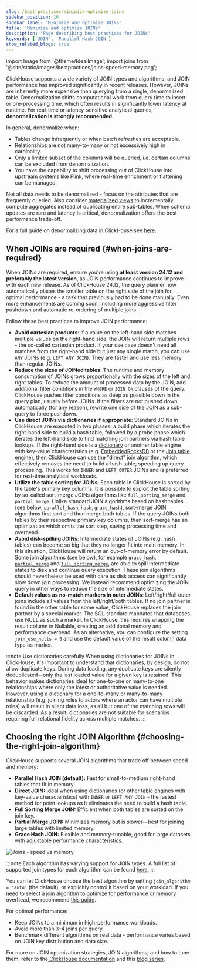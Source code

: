 ```yaml
---
slug: /best-practices/minimize-optimize-joins
sidebar_position: 10
sidebar_label: 'Minimize and Optimize JOINs'
title: 'Minimize and optimize JOINs'
description: 'Page describing best practices for JOINs'
keywords: ['JOIN', 'Parallel Hash JOIN']
show_related_blogs: true
---
```


import Image from '@theme/IdealImage';
import joins from '@site/static/images/bestpractices/joins-speed-memory.png';

ClickHouse supports a wide variety of JOIN types and algorithms, and JOIN performance has improved significantly in recent releases. However, JOINs are inherently more expensive than querying from a single, denormalized table. Denormalization shifts computational work from query time to insert or pre-processing time, which often results in significantly lower latency at runtime. For real-time or latency-sensitive analytical queries, **denormalization is strongly recommended**.

In general, denormalize when:

- Tables change infrequently or when batch refreshes are acceptable.
- Relationships are not many-to-many or not excessively high in cardinality.
- Only a limited subset of the columns will be queried, i.e. certain columns can be excluded from denormalization.
- You have the capability to shift processing out of ClickHouse into upstream systems like Flink, where real-time enrichment or flattening can be managed.

Not all data needs to be denormalized - focus on the attributes that are frequently queried. Also consider [materialized views](/best-practices/use-materialized-views) to incrementally compute aggregates instead of duplicating entire sub-tables. When schema updates are rare and latency is critical, denormalization offers the best performance trade-off.

For a full guide on denormalizing data in ClickHouse see [here](/data-modeling/denormalization).

## When JOINs are required {#when-joins-are-required}

When JOINs are required, ensure you're using **at least version 24.12 and preferably the latest version**, as JOIN performance continues to improve with each new release. As of ClickHouse 24.12, the query planner now automatically places the smaller table on the right side of the join for optimal performance - a task that previously had to be done manually. Even more enhancements are coming soon, including more aggressive filter pushdown and automatic re-ordering of multiple joins.

Follow these best practices to improve JOIN performance:

* **Avoid cartesian products**: If a value on the left-hand side matches multiple values on the right-hand side, the JOIN will return multiple rows - the so-called cartesian product. If your use case doesn't need all matches from the right-hand side but just any single match, you can use `ANY` JOINs (e.g. `LEFT ANY JOIN`). They are faster and use less memory than regular JOINs.
* **Reduce the sizes of JOINed tables**: The runtime and memory consumption of JOINs grows proportionally with the sizes of the left and right tables. To reduce the amount of processed data by the JOIN, add additional filter conditions in the `WHERE` or `JOIN ON` clauses of the query. ClickHouse pushes filter conditions as deep as possible down in the query plan, usually before JOINs. If the filters are not pushed down automatically (for any reason), rewrite one side of the JOIN as a sub-query to force pushdown.
* **Use direct JOINs via dictionaries if appropriate**: Standard JOINs in ClickHouse are executed in two phases: a build phase which iterates the right-hand side to build a hash table, followed by a probe phase which iterates the left-hand side to find matching join partners via hash table lookups. If the right-hand side is a [dictionary](/dictionary) or another table engine with key-value characteristics (e.g. [EmbeddedRocksDB](/engines/table-engines/integrations/embedded-rocksdb) or the [Join table engine](/engines/table-engines/special/join)), then ClickHouse can use the "direct" join algorithm, which effectively removes the need to build a hash table, speeding up query processing. This works for `INNER` and `LEFT OUTER` JOINs and is preferred for real-time analytical workloads.
* **Utilize the table sorting for JOINs**: Each table in ClickHouse is sorted by the table's primary key columns. It is possible to exploit the table sorting by so-called sort-merge JOINs algorithms like `full_sorting_merge` and `partial_merge`. Unlike standard JOIN algorithms based on hash tables (see below, `parallel_hash`, `hash`, `grace_hash`), sort-merge JOIN algorithms first sort and then merge both tables. If the query JOINs both tables by their respective primary key columns, then sort-merge has an optimization which omits the sort step, saving processing time and overhead.
* **Avoid disk-spilling JOINs**: Intermediate states of JOINs (e.g. hash tables) can become so big that they no longer fit into main memory. In this situation, ClickHouse will return an out-of-memory error by default. Some join algorithms (see below), for example [`grace_hash`](https://clickhouse.com/blog/clickhouse-fully-supports-joins-hash-joins-part2), [`partial_merge`](https://clickhouse.com/blog/clickhouse-fully-supports-joins-full-sort-partial-merge-part3) and [`full_sorting_merge`](https://clickhouse.com/blog/clickhouse-fully-supports-joins-full-sort-partial-merge-part3), are able to spill intermediate states to disk and continue query execution. These join algorithms should nevertheless be used with care as disk access can significantly slow down join processing. We instead recommend optimizing the JOIN query in other ways to reduce the size of intermediate states.
* **Default values as no-match markers in outer JOINs**: Left/right/full outer joins include all values from the left/right/both tables. If no join partner is found in the other table for some value, ClickHouse replaces the join partner by a special marker. The SQL standard mandates that databases use NULL as such a marker. In ClickHouse, this requires wrapping the result column in Nullable, creating an additional memory and performance overhead. As an alternative, you can configure the setting `join_use_nulls = 0` and use the default value of the result column data type as marker.


:::note Use dictionaries carefully
When using dictionaries for JOINs in ClickHouse, it's important to understand that dictionaries, by design, do not allow duplicate keys. During data loading, any duplicate keys are silently deduplicated—only the last loaded value for a given key is retained. This behavior makes dictionaries ideal for one-to-one or many-to-one relationships where only the latest or authoritative value is needed. However, using a dictionary for a one-to-many or many-to-many relationship (e.g. joining roles to actors where an actor can have multiple roles) will result in silent data loss, as all but one of the matching rows will be discarded. As a result, dictionaries are not suitable for scenarios requiring full relational fidelity across multiple matches.
:::

## Choosing the right JOIN Algorithm {#choosing-the-right-join-algorithm}

ClickHouse supports several JOIN algorithms that trade off between speed and memory:

* **Parallel Hash JOIN (default):** Fast for small-to-medium right-hand tables that fit in memory.
* **Direct JOIN:** Ideal when using dictionaries (or other table engines with key-value characteristics) with `INNER` or `LEFT ANY JOIN`  - the fastest method for point lookups as it eliminates the need to build a hash table.
* **Full Sorting Merge JOIN:** Efficient when both tables are sorted on the join key.
* **Partial Merge JOIN:** Minimizes memory but is slower—best for joining large tables with limited memory.
* **Grace Hash JOIN:** Flexible and memory-tunable, good for large datasets with adjustable performance characteristics.

<Image img={joins} size="md" alt="Joins - speed vs memory"/>

:::note
Each algorithm has varying support for JOIN types. A full list of supported join types for each algorithm can be found [here](/guides/joining-tables#choosing-a-join-algorithm).
:::

You can let ClickHouse choose the best algorithm by setting `join_algorithm = 'auto'` (the default), or explicitly control it based on your workload. If you need to select a join algorithm to optimize for performance or memory overhead, we recommend [this guide](/guides/joining-tables#choosing-a-join-algorithm).

For optimal performance:

* Keep JOINs to a minimum in high-performance workloads.
* Avoid more than 3–4 joins per query.
* Benchmark different algorithms on real data - performance varies based on JOIN key distribution and data size.

For more on JOIN optimization strategies, JOIN algorithms, and how to tune them, refer to the[ ClickHouse documentation](/guides/joining-tables) and this [blog series](https://clickhouse.com/blog/clickhouse-fully-supports-joins-part1).
